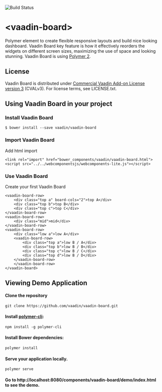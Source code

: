![Build Status](https://travis-ci.org/vaadin/vaadin-board.svg?branch=master)

# \<vaadin-board\>

Polymer element to create flexible responsive layouts and build nice looking dashboard.
Vaadin Board key feature is how it effectively reorders the widgets on different screen sizes, maximizing the use of space and looking stunning.
Vaadin Board is using [Polymer 2](https://github.com/polymer/polymer/tree/2.0-preview).

## License

Vaadin Board is distributed under [Commercial Vaadin Add-on License version 3](http://vaadin.com/license/cval-3) (CVALv3). For license terms, see LICENSE.txt.

## Using Vaadin Board in your project

### Install Vaadin Board
```
$ bower install --save vaadin/vaadin-board
```

### Import Vaadin Board
 Add html import
```
<link rel="import" href="bower_components/vaadin/vaadin-board.html">
<script src="../../webcomponentsjs/webcomponents-lite.js"></script>
```
### Use Vaadin Board
 Create your first Vaadin Board
```
<vaadin-board-row>
    <div class="top a" board-cols="2">top A</div>
    <div class="top b">top B</div>
    <div class="top c">top C</div>
</vaadin-board-row>
<vaadin-board-row>
    <div class="mid">mid</div>
</vaadin-board-row>
<vaadin-board-row>
    <div class="low a">low A</div>
    <vaadin-board-row>
        <div class="top a">low B / A</div>
        <div class="top b">low B / B</div>
        <div class="top c">low B / C</div>
        <div class="top d">low B / D</div>
    </vaadin-board-row>
    </vaadin-board-row>
</vaadin-board>
```

## Viewing Demo Application

#### Clone the repository
`git clone https://github.com/vaadin/vaadin-board.git`
#### Install [polymer-cli](https://www.npmjs.com/package/polyserve):
`npm install -g polymer-cli`
#### Install Bower dependencies:
`polymer install`
#### Serve your application locally.
`polymer serve`
#### Go to http://localhost:8080/components/vaadin-board/demo/index.html to see the demo.
